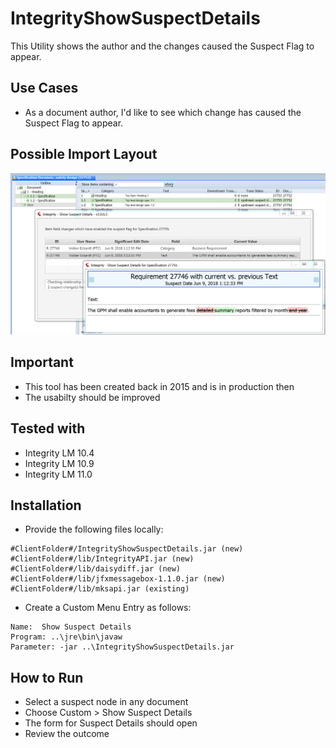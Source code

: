 # IntegrityShowSuspectDetails
This Utility shows the author and the changes caused the Suspect Flag to appear.

## Use Cases
- As a document author, I'd like to see which change has caused the Suspect Flag to appear. 

## Possible Import Layout
![CustomImport](doc/ShowSuspectDetails.PNG)

## Important
- This tool has been created back in 2015 and is in production then
- The usabilty should be improved

## Tested with
- Integrity LM 10.4
- Integrity LM 10.9
- Integrity LM 11.0

## Installation
- Provide the following files locally:

```
#ClientFolder#/IntegrityShowSuspectDetails.jar (new)
#ClientFolder#/lib/IntegrityAPI.jar (new)
#ClientFolder#/lib/daisydiff.jar (new)
#ClientFolder#/lib/jfxmessagebox-1.1.0.jar (new)
#ClientFolder#/lib/mksapi.jar (existing)
```
- Create a Custom Menu Entry as follows:
```
Name:  Show Suspect Details
Program: ..\jre\bin\javaw
Parameter: -jar ..\IntegrityShowSuspectDetails.jar
```

## How to Run
- Select a suspect node in any document
- Choose Custom > Show Suspect Details
- The form for Suspect Details should open
- Review the outcome

